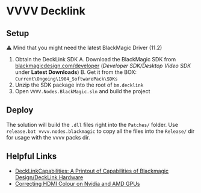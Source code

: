 # VVVV Decklink

## Setup
:warning: Mind that you might need the latest BlackMagic Driver (11.2)

1. Obtain the DeckLink SDK
    A. Download the BlackMagic SDK from
    [blackmagicdesign.com/developer](https://www.blackmagicdesign.com/de/developer/)
    (*Developer SDK/Desktop Video SDK* under **Latest Downloads**)
    B. Get it from the BOX: `Current\Ongoing\1904_SoftwarePack\SDKs`
2. Unzip the SDK package into the root of `bm.decklink`
3. Open `VVVV.Nodes.BlackMagic.sln` and build the project

## Deploy
The solution will build the `.dll` files right into the `Patches/` folder. Use
`release.bat vvvv.nodes.blackmagic` to copy all the files into the `Release/`
dir for usage with the vvvv packs dir.

## Helpful Links
- [DeckLinkCapabilities: A Printout of Capabilities of Blackmagic Design/DeckLink Hardware](http://alax.info/blog/1454)
- [Correcting HDMI Colour on Nvidia and AMD GPUs](https://pcmonitors.info/articles/correcting-hdmi-colour-on-nvidia-and-amd-gpus/)